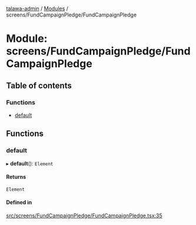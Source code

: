 [talawa-admin](../README.md) / [Modules](../modules.md) / screens/FundCampaignPledge/FundCampaignPledge

# Module: screens/FundCampaignPledge/FundCampaignPledge

## Table of contents

### Functions

- [default](screens_FundCampaignPledge_FundCampaignPledge.md#default)

## Functions

### default

▸ **default**(): `Element`

#### Returns

`Element`

#### Defined in

[src/screens/FundCampaignPledge/FundCampaignPledge.tsx:35](https://github.com/ice-009/talawa-admin/blob/843d265/src/screens/FundCampaignPledge/FundCampaignPledge.tsx#L35)
